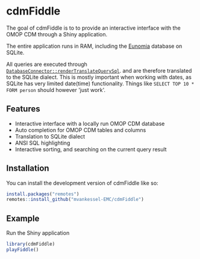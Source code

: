 
# cdmFiddle

The goal of cdmFiddle is to to provide an interactive interface with the OMOP 
CDM through a Shiny application.

The entire application runs in RAM, including the [Eunomia](https://github.com/OHDSI/Eunomia) database on SQLite.

All queries are executed through
[`DatabaseConnector::renderTranslateQuerySql`](https://github.com/OHDSI/DatabaseConnector). 
and are therefore translated to the SQLite dialect. This is mostly important 
when working with dates, as SQLite has very limited date(time) functionality. 
Things like `SELECT TOP 10 * FORM person` should however 'just work'.


## Features
- Interactive interface with a locally run OMOP CDM database
- Auto completion for OMOP CDM tables and columns
- Translation to SQLite dialect
- ANSI SQL highlighting
- Interactive sorting, and searching on the current query result


## Installation

You can install the development version of cdmFiddle like so:

``` r
install.packages("remotes")
remotes::install_github("mvankessel-EMC/cdmFiddle")
```

## Example

Run the Shiny application

``` r
library(cdmFiddle)
playFiddle()
```

